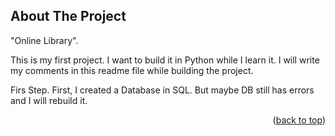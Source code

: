 <!-- ABOUT THE PROJECT -->

## About The Project

"Online Library".

This is my first project. I want to build it in Python while I learn it. I will write my comments in this readme file while building the project.

Firs Step.
First, I created a Database in SQL. But maybe DB still has errors and I will rebuild it.

<p align="right">(<a href="#readme-top">back to top</a>)</p>
